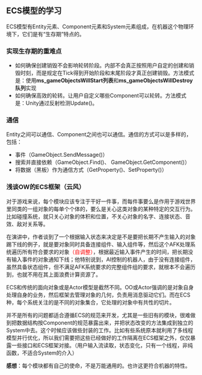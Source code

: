 ## ECS模型的学习
ECS模型有Entity元素、Component元素和System元素组成，在机器这个物理环境下，它们是有“生存期”特点的。

### 实现生存期的重难点
- 如何确保创建销毁不会影响轮转阶段。内部不会真正按照用户自定的创建和销毁时刻，而是规定在Tick得到开始阶段和末尾阶段才真正创建销毁。方法模式是：使用**ms_gameObjectsWillStart列表**和**ms_gameObjectsWillDestroy队列**实现
- 如何确保高效的轮转。让用户自定义哪些Component可以轮转。方法模式是：Unity通过反射检测Update()。

### 通信
Entity之间可以通信、Component之间也可以通信。通信的方式可以是多样的，包括：

- 事件（GameObject.SendMessage()）
- 搜索并直接依赖（GameObject.Find()、 GameObject.GetComponent()）
- 将数据（黑板）作为通信方式（GetProperty()、SetProperty()）

### 浅谈OW的ECS框架（云风）
对于游戏来说，每个模块应该专注于干好一件事，而每件事要么是作用于游戏世界里同类的一组对象的每单个个体的，要么是关心这类对象的某种特定的交互行为。比如碰撞系统，就只关心对象的体积和位置，不关心对象的名字、连接状态、音效、敌对关系等。

在演讲中，作者谈到了一个根据输入状态来决定是不是要把长期不产生输入的对象踢下线的例子，就是要对象同时具备连接组件、输入组件等，然后这个AFK处理系统遍历所有符合要求的对象<font color=red>（自调整）</font>，根据最近输入事件产生的时间，把长期没有输入事件的对象通知下线；他特别说到，AI控制的机器人，由于没有连接组件，虽然具备状态组件，但不满足AFK系统要求的完整组件组的要求，就根本不会遍历到，也就不用在其上面浪费计算资源了。

ECS和传统的面向对象或是Actor模型是截然不同。OO或Actor强调的是对象自身处理自身的业务，然后框架去管理对象的几何，负责用消息驱动它们。而在ECS种，每个系统关注的是不同的对象集合，它处理的对象中有共性的切片。

并不是所有的问题都适合遵循ECS的规范来开发，尤其是一些旧有的模块，很难做到把数据结构按Component的规范暴露出来，并把状态改变的方法集成到独立的System中去。这个时候应该做些封装的工作。比如有些系统原本就利用了多线程模型并行优化，所以我们需要把这些已经做好的工作隔离在ECS框架之外，仅仅暴露一些接口和ECS框架对接。（用户输入流读取，状态变化，只有一个线程，非纯函数，不适合System的介入）

**感想**：每个模块都有自己的使命，不是万能通用的。也许这更符合机器的特性。